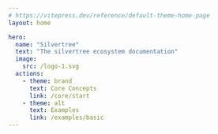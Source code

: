 ```yaml
---
# https://vitepress.dev/reference/default-theme-home-page
layout: home

hero:
  name: "Silvertree"
  text: "The silvertree ecosystem documentation"
  image:
    src: /logo-1.svg
  actions:
    - theme: brand
      text: Core Concepts
      link: /core/start
    - theme: alt
      text: Examples
      link: /examples/basic
---
```


